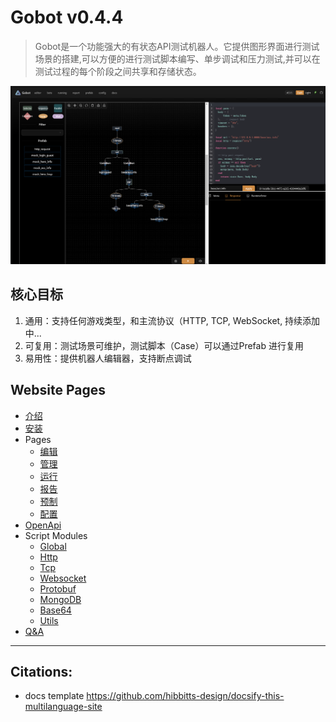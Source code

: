 # Gobot v0.4.4

> Gobot是一个功能强大的有状态API测试机器人。它提供图形界面进行测试场景的搭建,可以方便的进行测试脚本编写、单步调试和压力测试,并可以在测试过程的每个阶段之间共享和存储状态。

![Photo of Mountain](images/preview.png)

## 核心目标
1. 通用：支持任何游戏类型，和主流协议（HTTP, TCP, WebSocket, 持续添加中...
2. 可复用：测试场景可维护，测试脚本（Case）可以通过Prefab 进行复用
3. 易用性：提供机器人编辑器，支持断点调试

## Website Pages
- [介绍](zh-cn/introduction.md)
- [安装](zh-cn/install.md)
- Pages
    - [编辑](zh-cn/pages-editor.md)
    - [管理](zh-cn/pages-bots.md)
    - [运行](zh-cn/pages-running.md)
    - [报告](zh-cn/pages-report.md)
    - [预制](zh-cn/pages-prefab.md)
    - [配置](zh-cn/pages-config.md)
- [OpenApi](zh-cn/openapi.md)
- Script Modules
    - [Global](zh-cn/script-global.md)
    - [Http](zh-cn/script-http.md)
    - [Tcp](zh-cn/script-tcp.md)
    - [Websocket](zh-cn/script-websocket.md)
    - [Protobuf](zh-cn/script-protobuf.md)
    - [MongoDB](zh-cn/script-mongodb.md)
    - [Base64](zh-cn/script-base64.md)
    - [Utils](zh-cn/script-utils.md)
- [Q&A](zh-cn/qa.md)

---

## Citations:
- docs template https://github.com/hibbitts-design/docsify-this-multilanguage-site